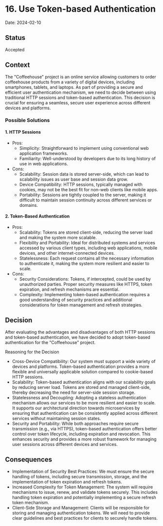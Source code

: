 # 16. Use Token-based Authentication

Date: 2024-02-10

## Status

Accepted

## Context

The "Coffeehouse" project is an online service allowing customers to order coffeehouse products from a variety of digital devices, including smartphones, tablets, and laptops. As part of providing a secure and efficient user authentication mechanism, we need to decide between using traditional HTTP sessions and token-based authentication. This decision is crucial for ensuring a seamless, secure user experience across different devices and platforms.

### Possible Solutions

#### 1. HTTP Sessions
- Pros:
  - Simplicity: Straightforward to implement using conventional web application frameworks.
  - Familiarity: Well-understood by developers due to its long history of use in web applications.
- Cons:
  - Scalability: Session data is stored server-side, which can lead to scalability issues as user base and session data grow.
  - Device Compatibility: HTTP sessions, typically managed with cookies, may not be the best fit for non-web clients like mobile apps.
  - Portability: Sessions are tightly coupled to the server, making it difficult to maintain session continuity across different services or domains.

#### 2. Token-Based Authentication
- Pros:
  - Scalability: Tokens are stored client-side, reducing the server load and making the system more scalable.
  - Flexibility and Portability: Ideal for distributed systems and services accessed by various client types, including web applications, mobile devices, and other internet-connected devices.
  - Statelessness: Each request contains all the necessary information to authenticate it, making the system more resilient and easier to scale.
- Cons:
  - Security Considerations: Tokens, if intercepted, could be used by unauthorized parties. Proper security measures like HTTPS, token expiration, and refresh mechanisms are essential.
  - Complexity: Implementing token-based authentication requires a good understanding of security practices and additional considerations for token management and refresh strategies.

## Decision

After evaluating the advantages and disadvantages of both HTTP sessions and token-based authentication, we have decided to adopt token-based authentication for the "Coffeehouse" project.

Reasoning for the Decision
- Cross-Device Compatibility: Our system must support a wide variety of devices and platforms. Token-based authentication provides a more flexible and universally applicable solution compared to cookie-based HTTP sessions.
- Scalability: Token-based authentication aligns with our scalability goals by reducing server load. Tokens are stored and managed client-side, thereby decreasing the need for server-side session storage.
- Statelessness and Decoupling: Adopting a stateless authentication mechanism allows our services to be more resilient and easier to scale. It supports our architectural direction towards microservices by ensuring that authentication can be consistently applied across different services without maintaining session states.
- Security and Portability: While both approaches require secure transmission (e.g., via HTTPS), token-based authentication offers better control over token lifecycle, including expiration and revocation. This enhances security and provides a more robust framework for managing user sessions across different devices and services.

## Consequences

- Implementation of Security Best Practices: We must ensure the secure handling of tokens, including secure transmission, storage, and the implementation of token expiration and refresh tokens.
- Increased Complexity for Token Management: The system will require mechanisms to issue, renew, and validate tokens securely. This includes handling token expiration and potentially implementing a secure refresh token mechanism.
- Client-Side Storage and Management: Clients will be responsible for storing and managing authentication tokens. We will need to provide clear guidelines and best practices for clients to securely handle tokens.
